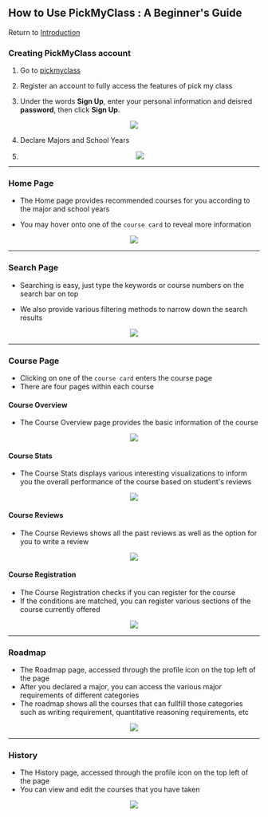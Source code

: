 ## How to Use PickMyClass : A Beginner's Guide
Return to [Introduction](/index.md)

### Creating PickMyClass account
 1. Go to [pickmyclass](https://www.pickmyclass.com/)
  
 2. Register an account to fully access the features of pick my class

 3. Under the words **Sign Up**, enter your personal information and deisred **password**, then click **Sign Up**. 
<div align="center"><img src="https://user-images.githubusercontent.com/33532467/164288542-4fe168bf-f5ff-41f3-80af-90a1a207780c.png"></div>

 4. Declare Majors and School Years 
 
 5. <div align="center"><img src="https://user-images.githubusercontent.com/33532467/164291287-09630821-7b8a-4265-a2e9-13f8857f73b5.png"></div>

---
### Home Page
 - The Home page provides recommended courses for you according to the major and school years

 - You may hover onto one of the `course card` to reveal more information
 
 <div align="center"><img src="https://user-images.githubusercontent.com/33532467/164290608-7a8abe52-ec5a-4fb6-8fd2-6358c33ea189.png"></div>


---

### Search Page

- Searching is easy, just type the keywords or course numbers on the search bar on top

- We also provide various filtering methods to narrow down the search results

 <div align="center"><img src="https://user-images.githubusercontent.com/33532467/164321841-cfcc835c-bccb-4929-be0d-881909b0b9dd.png"></div>


---

### Course Page

- Clicking on one of the `course card` enters the course page
- There are four pages within each course

#### Course Overview

- The Course Overview page provides the basic information of the course 

 <div align="center"><img src="https://user-images.githubusercontent.com/33532467/164291896-199a5d9b-95ee-4eb9-992c-8da59e4f88da.png"></div>

#### Course Stats

- The Course Stats displays various interesting visualizations to inform you the overall performance of the course based on student's reviews
 <div align="center"><img src="https://user-images.githubusercontent.com/33532467/164292295-c1fbaa0a-4b5b-4569-b6e5-8e28ad2d7fa0.png"></div>


#### Course Reviews 

- The Course Reviews shows all the past reviews as well as the option for you to write a review
 <div align="center"><img src="https://user-images.githubusercontent.com/33532467/164292431-82a7bbe9-e795-45f7-bef9-e128d719203f.png"></div>


#### Course Registration 

- The Course Registration checks if you can register for the course
- If the conditions are matched, you can register various sections of the course currently offered
 
 <div align="center"><img src="https://user-images.githubusercontent.com/33532467/164292615-a31ee439-aaba-4619-86b2-dc1ccc102f0f.png"></div>



--- 
### Roadmap

- The Roadmap page, accessed through the profile icon on the top left of the page
- After you declared a major, you can access the various major requirements of different categories 
- The roadmap shows all the courses that can fullfill those categories such as writing requirement, quantitative reasoning requirements, etc 
 
 <div align="center"><img src="https://user-images.githubusercontent.com/33532467/164315557-4926c7f5-4c47-421f-9c15-ba4cd3ec6d01.png"></div>


--- 
### History

- The History page, accessed through the profile icon on the top left of the page
- You can view and edit the courses that you have taken
<div align="center"><img src="https://user-images.githubusercontent.com/33532467/164315108-d21ac2af-8df7-41f7-9f1f-0113aa4f745e.png"></div>
